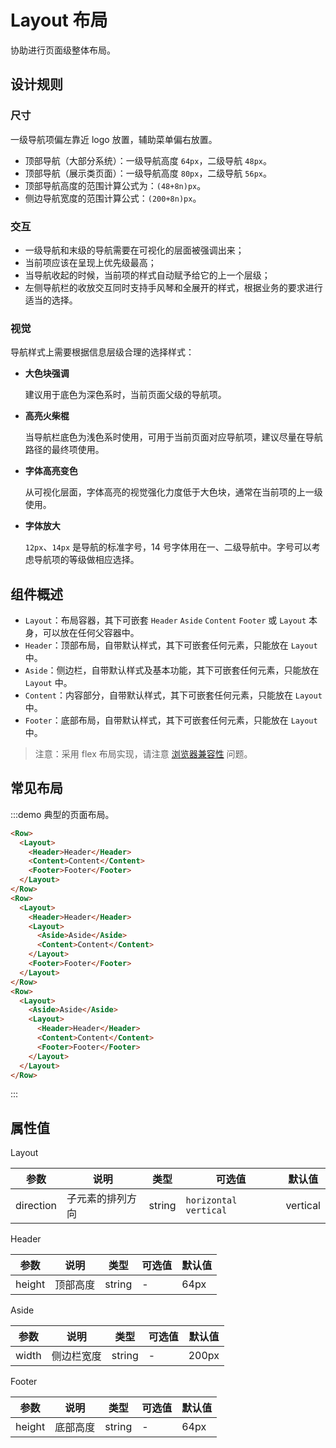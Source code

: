 # Layout 布局

协助进行页面级整体布局。

## 设计规则

### 尺寸

一级导航项偏左靠近 logo 放置，辅助菜单偏右放置。

- 顶部导航（大部分系统）：一级导航高度 `64px`，二级导航 `48px`。
- 顶部导航（展示类页面）：一级导航高度 `80px`，二级导航 `56px`。
- 顶部导航高度的范围计算公式为：`(48+8n)px`。
- 侧边导航宽度的范围计算公式：`(200+8n)px`。

### 交互

- 一级导航和末级的导航需要在可视化的层面被强调出来；
- 当前项应该在呈现上优先级最高；
- 当导航收起的时候，当前项的样式自动赋予给它的上一个层级；
- 左侧导航栏的收放交互同时支持手风琴和全展开的样式，根据业务的要求进行适当的选择。

### 视觉

导航样式上需要根据信息层级合理的选择样式：

- **大色块强调**

  建议用于底色为深色系时，当前页面父级的导航项。

- **高亮火柴棍**

  当导航栏底色为浅色系时使用，可用于当前页面对应导航项，建议尽量在导航路径的最终项使用。

- **字体高亮变色**

  从可视化层面，字体高亮的视觉强化力度低于大色块，通常在当前项的上一级使用。

- **字体放大**

  `12px`、`14px` 是导航的标准字号，14 号字体用在一、二级导航中。字号可以考虑导航项的等级做相应选择。

## 组件概述

- `Layout`：布局容器，其下可嵌套 `Header` `Aside` `Content` `Footer` 或 `Layout` 本身，可以放在任何父容器中。
- `Header`：顶部布局，自带默认样式，其下可嵌套任何元素，只能放在 `Layout` 中。
- `Aside`：侧边栏，自带默认样式及基本功能，其下可嵌套任何元素，只能放在 `Layout` 中。
- `Content`：内容部分，自带默认样式，其下可嵌套任何元素，只能放在 `Layout` 中。
- `Footer`：底部布局，自带默认样式，其下可嵌套任何元素，只能放在 `Layout` 中。

> 注意：采用 flex 布局实现，请注意 [浏览器兼容性](http://caniuse.com/#search=flex) 问题。

## 常见布局

:::demo 典型的页面布局。

```html
<Row>
  <Layout>
    <Header>Header</Header>
    <Content>Content</Content>
    <Footer>Footer</Footer>
  </Layout>
</Row>
<Row>
  <Layout>
    <Header>Header</Header>
    <Layout>
      <Aside>Aside</Aside>
      <Content>Content</Content>
    </Layout>
    <Footer>Footer</Footer>
  </Layout>
</Row>
<Row>
  <Layout>
    <Aside>Aside</Aside>
    <Layout>
      <Header>Header</Header>
      <Content>Content</Content>
      <Footer>Footer</Footer>
    </Layout>
  </Layout>
</Row>
```
:::

## 属性值

Layout

| 参数 | 说明 | 类型 | 可选值 | 默认值 |
|---- |---- |---- |---- |---- |
| direction | 子元素的排列方向 | string | `horizontal` `vertical` | vertical |

Header

| 参数 | 说明 | 类型 | 可选值 | 默认值 |
|---- |---- |---- |---- |---- |
| height | 顶部高度 | string | - | 64px |

Aside

| 参数 | 说明 | 类型 | 可选值 | 默认值 |
|---- |---- |---- |---- |---- |
| width | 侧边栏宽度 | string | - | 200px |

Footer

| 参数 | 说明 | 类型 | 可选值 | 默认值 |
|---- |---- |---- |---- |---- |
| height | 底部高度 | string | - | 64px |

<script>
  import Row from '@/components/row';
  import Layout from '@/components/layout';
  import Header from '@/components/header';
  import Aside from '@/components/aside';
  import Content from '@/components/content';
  import Footer from '@/components/footer';

  export default {
    components: {
      Row,
      Layout,
      Header,
      Aside,
      Content,
      Footer,
    },
  };
</script>
<style>
  .v-header {
    background-color: #1890FF;
    color: #FFFFFF;
    text-align: center;
  }
  .v-aside {
    min-height: 120px;
    background-color: #40A9FF;
    line-height: 120px;
    color: #FFFFFF;
    text-align: center;
  }
  .v-content {
    min-height: 120px;
    background-color: #096DD9;
    line-height: 120px;
    color: #FFFFFF;
    text-align: center;
  }
  .v-footer {
    background-color: #1890FF;
    color: #FFFFFF;
    text-align: center;
  }
</style>